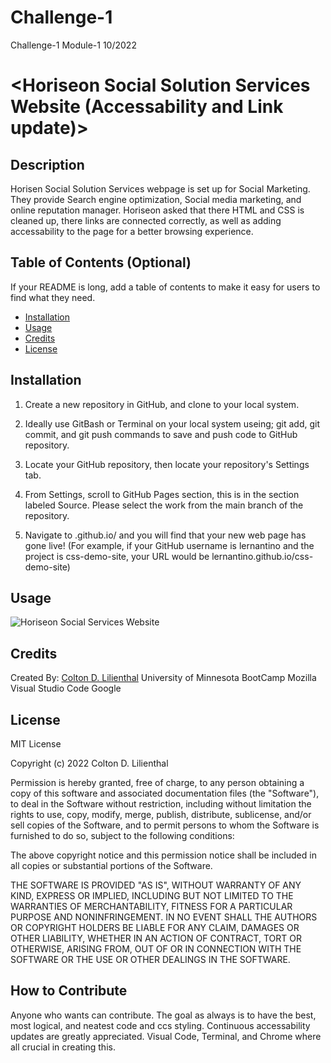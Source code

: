 # Challenge-1
Challenge-1 Module-1 10/2022
# <Horiseon Social Solution Services Website (Accessability and Link update)>

## Description

Horisen Social Solution Services webpage is set up for Social Marketing. They provide Search engine optimization, Social media marketing, and online reputation manager. 
Horiseon asked that there HTML and CSS is cleaned up, there links are connected correctly, as well as adding accessability to the page for a better browsing experience.

## Table of Contents (Optional)

If your README is long, add a table of contents to make it easy for users to find what they need.

- [Installation](#installation)
- [Usage](#usage)
- [Credits](#credits)
- [License](#license)

## Installation

1. Create a new repository in GitHub, and clone to your local system.

2. Ideally use GitBash or Terminal on your local system useing; git add, git commit, and git push commands to save and push code to GitHub repository.

3. Locate your GitHub repository, then locate your repository's Settings tab.

4. From Settings, scroll to GitHub Pages section, this is in the section labeled Source. Please select the work from the main branch of the repository.

5. Navigate to <your-github-username>.github.io/<your-repo-name> and you will find that your new web page has gone live! (For example, if your GitHub username is lernantino and the project is css-demo-site, your URL would be lernantino.github.io/css-demo-site)
## Usage
![Horiseon Social Services Website](Desktop/Challenge-1/assets/HoriseonWebPage_10/22.png)

## Credits

Created By: [Colton D. Lilienthal](github.com/cdlilienthal91)
University of Minnesota BootCamp
Mozilla
Visual Studio Code
Google

## License

MIT License

Copyright (c) 2022 Colton D. Lilienthal

Permission is hereby granted, free of charge, to any person obtaining a copy
of this software and associated documentation files (the "Software"), to deal
in the Software without restriction, including without limitation the rights
to use, copy, modify, merge, publish, distribute, sublicense, and/or sell
copies of the Software, and to permit persons to whom the Software is
furnished to do so, subject to the following conditions:

The above copyright notice and this permission notice shall be included in all
copies or substantial portions of the Software.

THE SOFTWARE IS PROVIDED "AS IS", WITHOUT WARRANTY OF ANY KIND, EXPRESS OR
IMPLIED, INCLUDING BUT NOT LIMITED TO THE WARRANTIES OF MERCHANTABILITY,
FITNESS FOR A PARTICULAR PURPOSE AND NONINFRINGEMENT. IN NO EVENT SHALL THE
AUTHORS OR COPYRIGHT HOLDERS BE LIABLE FOR ANY CLAIM, DAMAGES OR OTHER
LIABILITY, WHETHER IN AN ACTION OF CONTRACT, TORT OR OTHERWISE, ARISING FROM,
OUT OF OR IN CONNECTION WITH THE SOFTWARE OR THE USE OR OTHER DEALINGS IN THE
SOFTWARE.

## How to Contribute

Anyone who wants can contribute. The goal as always is to have the best, most logical, and neatest code and ccs styling. Continuous accessability updates are greatly appreciated. Visual Code, Terminal, and Chrome where all crucial in creating this. 

